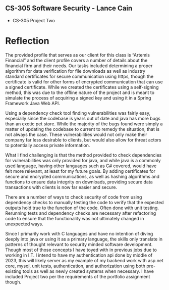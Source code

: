 ## CS-305 Software Security - Lance Cain

* CS-305 Project Two

# Reflection

The provided profile that serves as our client for this class is “Artemis Financial” and the client profile covers a number of details about the financial firm and their needs.  Our tasks included determining a proper algorithm for data verification for file downloads as well as industry standard certificates for secure communication using https, though the certificate is valid for other forms of encrypted communication that can use a signed certificate.  While we created the certificates using a self-signing method, this was due to the offline nature of the project and is meant to simulate the process of acquiring a signed key and using it in a Spring Framework Java Web API.

Using a dependency check tool finding vulnerabilities was fairly easy, especially since the codebase is years out of date and java has more bugs than an exotic pet store.  While the majority of the bugs found were simply a matter of updating the codebase to current to remedy the situation, that is not always the case.  These vulnerabilities would not only make their company far less desirable to clients, but would also allow for threat actors to potentially access private information.

What I find challenging is that the method provided to check dependencies for vulnerabilities was only provided for java, and while java is a commonly used language, having other languages such as C# covered, would have felt more relevant, at least for my future goals.  By adding certificates for secure and encrypted communications, as well as hashing algorithms and functions to ensure data integrity on downloads, providing secure data transactions with clients is now far easier and secure.

There are a number of ways to check security of code from using dependency checks to manually testing the code to verify that the expected outputs hold true to the function of the code.  Often done with unit testing.  Rerunning tests and dependency checks are necessary after refactoring code to ensure that the functionality was not ultimately changed in unexpected ways.

Since I primarily work with C languages and have no intention of diving deeply into java or using it as a primary language, the skills only translate in patterns of thought relevant to security minded software development.  Though most of those concepts I have toyed with in previous jobs due to working in I.T.
I intend to have my authentication api done by middle of 2023, this will likely server as my example of my backend work with asp.net core, mysql, unit tests, authentication, and authorization using both pre-existing tools as well as newly created systems when necessary.  I have included Project two per the requirements of the portfolio assignment though.
